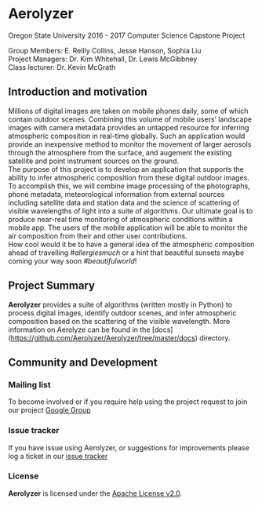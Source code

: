 # Aerolyzer
Oregon State University 2016 - 2017 Computer Science Capstone Project

Group Members: E. Reilly Collins, Jesse Hanson, Sophia Liu
<br>Project Managers: Dr. Kim Whitehall, Dr. Lewis McGibbney
<br>Class lecturer: Dr. Kevin McGrath

## Introduction and motivation
Millions of digital images are taken on mobile phones daily, some of which contain outdoor scenes. Combining this volume
of mobile users’ landscape images with camera metadata provides an untapped resource for inferring atmospheric composition in real-time globally. Such an application would provide an inexpensive method to monitor the movement of larger aerosols through the atmosphere from the surface, and augement the existing satellite and point instrument sources on the ground. 
<br>The purpose of this project is to develop an application that supports the ability to infer atmospheric composition from these digital outdoor images. To accomplish this, we will combine image processing of the photographs, phone metadata, meteorological information from external sources including satellite data and station data and the science of scattering of visible wavelengths of light into a suite of algorithms. Our ultimate goal is to produce near-real time monitoring of atmospheric conditions within a mobile app. 
The users of the mobile application will be able to monitor the air composition from their and other user contributions. <br> How cool would it be to have a general idea of the atmospheric composition ahead of travelling *#allergiesmuch* or a hint that beautiful sunsets maybe coming your way soon *#beautifulworld*!

## Project Summary
**Aerolyzer** provides a suite of algorithms (written mostly in Python) to process digital images, identify outdoor scenes, and infer atmospheric composition based on the scattering of the visible wavelength. More information on Aerolyze can be found in the [docs] (https://github.com/Aerolyzer/Aerolyzer/tree/master/docs) directory.

## Community and Development
### Mailing list
To become involved or if you require help using the project request to join our project [Google Group](aerolyzer@googlegroups.com)

### Issue tracker
If you have issue using Aerolyzer, or suggestions for improvements please log a ticket in our [issue tracker](https://github.com/Aerolyzer/Aerolyzer/issues)

### License
**Aerolyzer** is licensed under the [Apache License v2.0](http://www.apache.org/licenses/LICENSE-2.0).
